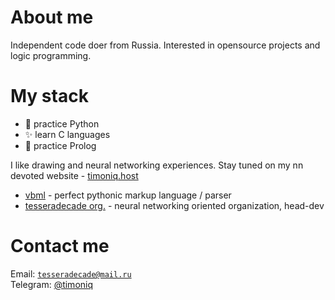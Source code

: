 # About me

Independent code doer from Russia. Interested in opensource projects and logic programming.

# My stack

* :snake: practice Python
* :sparkles: learn C languages
* :tomato: practice Prolog

I like drawing and neural networking experiences. Stay tuned on my nn devoted website - [timoniq.host](https://timoniq.host/)

* [vbml](https://github.com/timoniq/vbml) - perfect pythonic markup language / parser
* [tesseradecade org.](https://github.com/tesseradecade) - neural networking oriented organization, head-dev

# Contact me

Email: <code>tesseradecade@mail.ru</code>  
Telegram: [@timoniq](https://t.me/timoniq)
